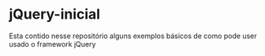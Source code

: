 # jQuery-inicial
Esta contido nesse repositório alguns exemplos básicos de como pode user usado o framework jQuery
